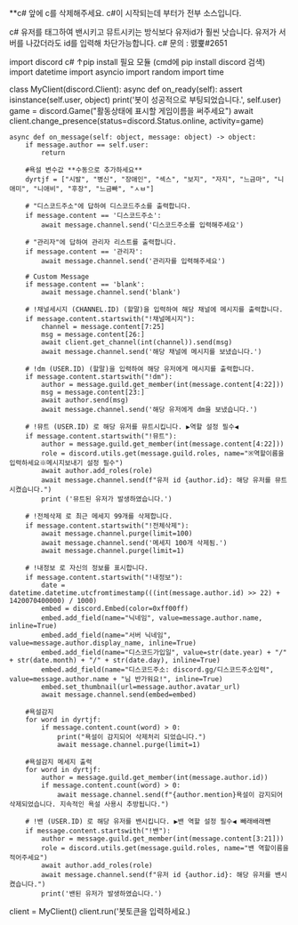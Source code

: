 **c# 앞에 c를 삭제해주세요. c#이 시작되는데 부터가 전부 소스입니다.


c# 유저를 태그하여 밴시키고 뮤트시키는 방식보다 유저id가 훨씬 낫습니다. 유저가 서버를 나갔더라도 id를 입력해 차단가능합니다.
c# 문의 : 뗈쁉#2651


import discord
 c# ↑pip install 필요 모듈 (cmd에 pip install discord 검색)
import datetime
import asyncio
import random
import time

class MyClient(discord.Client):
    async def on_ready(self):
        assert isinstance(self.user, object)
        print('봇이 성공적으로 부팅되었습니다.', self.user)
        game = discord.Game("활동상태에 표시할 게임이름을 써주세요")
        await client.change_presence(status=discord.Status.online, activity=game)

    async def on_message(self: object, message: object) -> object:
        if message.author == self.user:
            return

        #욕설 변수값 **수동으로 추가하세요**
        dyrtjf = ["시발", "병신", "장애인", "섹스", "보지", "자지", "느금마", "니애미", "니애비", "후장", "느금빠", "ㅅㅂ"]

        # "디스코드주소"에 답하여 디스코드주소를 출력합니다.
        if message.content == '디스코드주소':
            await message.channel.send('디스코드주소를 입력해주세요')

        # "관리자"에 답하여 관리자 리스트를 출력합니다.
        if message.content == '관리자':
            await message.channel.send('관리자를 입력해주세요')

        # Custom Message
        if message.content == 'blank':
            await message.channel.send('blank')

        # !채널세시지 (CHANNEL.ID) (할말)을 입력하여 해당 채널에 메시지를 출력합니다.
        if message.content.startswith("!채널메시지"):
            channel = message.content[7:25]
            msg = message.content[26:]
            await client.get_channel(int(channel)).send(msg)
            await message.channel.send('해당 채널에 메시지를 보냈습니다.')

        # !dm (USER.ID) (할말)을 입력하여 해당 유저에게 메시지를 출력합니다.
        if message.content.startswith("!dm"):
            author = message.guild.get_member(int(message.content[4:22]))
            msg = message.content[23:]
            await author.send(msg)
            await message.channel.send('해당 유저에게 dm을 보냈습니다.')

        # !뮤트 (USER.ID) 로 해당 유저를 뮤트시킵니다. ▶역할 설정 필수◀
        if message.content.startswith("!뮤트"):
            author = message.guild.get_member(int(message.content[4:22]))
            role = discord.utils.get(message.guild.roles, name="※역할이름을 입력하세요※메시지보내기 설정 필수")
            await author.add_roles(role)
            await message.channel.send(f"유저 id {author.id}: 해당 유저를 뮤트시켰습니다.")
            print ('뮤트된 유저가 발생하였습니다.')

        # !전체삭제 로 최근 메세지 99개를 삭제합니다.
        if message.content.startswith("!전체삭제"):
            await message.channel.purge(limit=100)
            await message.channel.send('메세지 100개 삭제됨.')
            await message.channel.purge(limit=1)

        # !내정보 로 자신의 정보를 표시합니다.
        if message.content.startswith("!내정보"):
            date = datetime.datetime.utcfromtimestamp(((int(message.author.id) >> 22) + 1420070400000) / 1000)
            embed = discord.Embed(color=0xff00ff)
            embed.add_field(name="닉네임", value=message.author.name, inline=True)
            embed.add_field(name="서버 닉네임", value=message.author.display_name, inline=True)
            embed.add_field(name="디스코드가입일", value=str(date.year) + "/" + str(date.month) + "/" + str(date.day), inline=True)
            embed.add_field(name="디스코드주소: discord.gg/디스코드주소입력", value=message.author.name + "님 반가워요!", inline=True)
            embed.set_thumbnail(url=message.author.avatar_url)
            await message.channel.send(embed=embed)

        #욕설감지
        for word in dyrtjf:
            if message.content.count(word) > 0:
                print("욕설이 감지되어 삭제처리 되었습니다.")
                await message.channel.purge(limit=1)

        #욕설감지 메세지 출력
        for word in dyrtjf:
            author = message.guild.get_member(int(message.author.id))
            if message.content.count(word) > 0:
                await message.channel.send(f"{author.mention}욕설이 감지되어 삭제되었습니다. 지속적인 욕설 사용시 추방됩니다.")

        # !밴 (USER.ID) 로 해당 유저를 밴시킵니다. ▶밴 역할 설정 필수◀ 빼래배래뺀
        if message.content.startswith("!밴"):
            author = message.guild.get_member(int(message.content[3:21]))
            role = discord.utils.get(message.guild.roles, name="밴 역할이름을 적어주세요")
            await author.add_roles(role)
            await message.channel.send(f"유저 id {author.id}: 해당 유저를 밴시켰습니다.")
            print('밴된 유저가 발생하였습니다.')


client = MyClient()
client.run('봇토큰을 입력하세요.)
